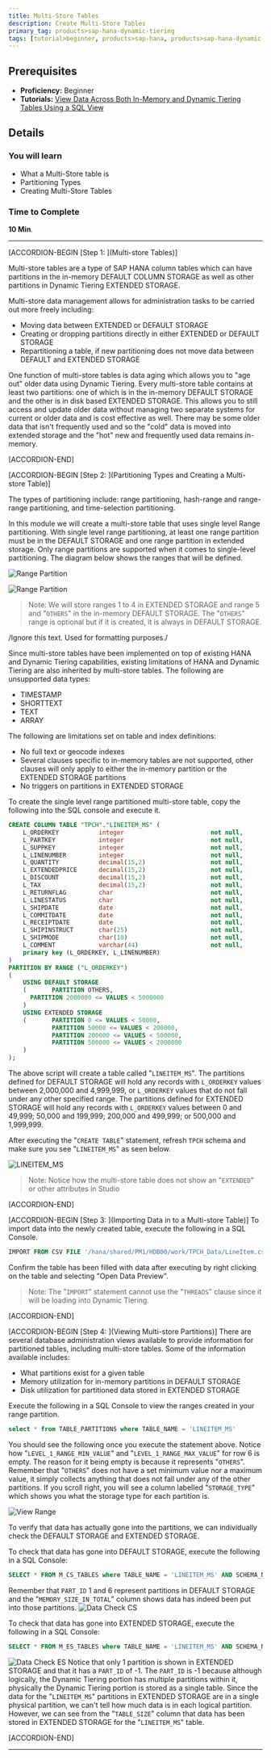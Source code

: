 ```yaml
---
title: Multi-Store Tables
description: Create Multi-Store Tables
primary_tag: products>sap-hana-dynamic-tiering
tags: [tutorial>beginner, products>sap-hana, products>sap-hana-dynamic-tiering, products>sap-hana-studio, topic>big-data, topic>sql ]
---
```

## Prerequisites
 - **Proficiency:** Beginner
  - **Tutorials:** [View Data Across Both In-Memory and Dynamic Tiering Tables Using a SQL View](http://www.sap.com/developer/tutorials/dt-create-schema-load-data-part7.html)

## Details
### You will learn
 - What a Multi-Store table is
 - Partitioning Types
 - Creating Multi-Store Tables

### Time to Complete
**10 Min**.

---

[ACCORDION-BEGIN [Step 1: ](Multi-store Tables)]

Multi-store tables are a type of SAP HANA column tables which can have partitions in the in-memory DEFAULT COLUMN STORAGE as well as other partitions in Dynamic Tiering EXTENDED STORAGE.

Multi-store data management allows for administration tasks to be carried out more freely including:

  - Moving data between EXTENDED or DEFAULT STORAGE
  - Creating or dropping partitions directly in either EXTENDED or DEFAULT STORAGE
  - Repartitioning a table, if new partitioning does not move data between DEFAULT and EXTENDED STORAGE

One function of multi-store tables is data aging which allows you to "age out" older data using Dynamic Tiering. Every multi-store table contains at least two partitions: one of which is in the in-memory DEFAULT STORAGE and the other is in disk based EXTENDED STORAGE. This allows you to still access and update older data without managing two separate systems for current or older data and is cost effective as well. There may be some older data that isn't frequently used and so the "cold" data is moved into extended storage and the "hot" new and frequently used data remains in-memory.


[ACCORDION-END]

[ACCORDION-BEGIN [Step 2: ](Partitioning Types and Creating a Multi-store Table)]

The types of partitioning include: range partitioning, hash-range and range-range partitioning, and time-selection partitioning.

In this module we will create a multi-store table that uses single level Range partitioning. With single level range partitioning, at least one range partition must be in the DEFAULT STORAGE and one range partition in extended storage. Only range partitions are supported when it comes to single-level partitioning. The diagram below shows the ranges that will be defined.

![Range Partition](MultistoreRange1.png)

![Range Partition](MultistoreRange2.png)

> Note: We will store ranges 1 to 4 in EXTENDED STORAGE and range 5 and "`OTHERS`" in the in-memory DEFAULT STORAGE. The "`OTHERS`" range is optional but if it is created, it is always in DEFAULT STORAGE.

/Ignore this text. Used for formatting purposes./

Since multi-store tables have been implemented on top of existing HANA and Dynamic Tiering capabilities, existing limitations of HANA and Dynamic Tiering are also inherited by multi-store tables. The following are unsupported data types:

  - TIMESTAMP
  - SHORTTEXT
  - TEXT
  - ARRAY

The following are limitations set on table and index definitions:

  - No full text or geocode indexes
  - Several clauses specific to in-memory tables are not supported, other clauses will only apply to either the in-memory partition or the EXTENDED STORAGE partitions
  - No triggers on partitions in EXTENDED STORAGE

To create the single level range partitioned multi-store table, copy the following into the SQL console and execute it.

``` sql
CREATE COLUMN TABLE "TPCH"."LINEITEM_MS" (
    L_ORDERKEY           integer                        not null,
    L_PARTKEY            integer                        not null,
    L_SUPPKEY            integer                        not null,
    L_LINENUMBER         integer                        not null,
    L_QUANTITY           decimal(15,2)                  not null,
    L_EXTENDEDPRICE      decimal(15,2)                  not null,
    L_DISCOUNT           decimal(15,2)                  not null,
    L_TAX                decimal(15,2)                  not null,
    L_RETURNFLAG         char                           not null,
    L_LINESTATUS         char                           not null,
    L_SHIPDATE           date                           not null,
    L_COMMITDATE         date                           not null,
    L_RECEIPTDATE        date                           not null,
    L_SHIPINSTRUCT       char(25)                       not null,
    L_SHIPMODE           char(10)                       not null,
    L_COMMENT            varchar(44)                    not null,
    primary key (L_ORDERKEY, L_LINENUMBER)
)
PARTITION BY RANGE ("L_ORDERKEY")
(
	USING DEFAULT STORAGE
	(		PARTITION OTHERS,
      PARTITION 2000000 <= VALUES < 5000000
	)
	USING EXTENDED STORAGE
	(		PARTITION 0 <= VALUES < 50000,
			PARTITION 50000 <= VALUES < 200000,
			PARTITION 200000 <= VALUES < 500000,
			PARTITION 500000 <= VALUES < 2000000
	)
);
```
  The above script will create a table called "`LINEITEM_MS`". The partitions defined for DEFAULT STORAGE will hold any records with `L_ORDERKEY` values between 2,000,000 and 4,999,999, or `L_ORDERKEY` values that do not fall under any other specified range. The partitions defined for EXTENDED STORAGE will hold any records with `L_ORDERKEY` values between 0 and 49,999; 50,000 and 199,999; 200,000 and 499,999;  or 500,000 and 1,999,999.

  After executing the "`CREATE TABLE`" statement, refresh `TPCH` schema and make sure you see "`LINEITEM_MS`" as seen below.

![LINEITEM_MS](LINEITEM_MS.png)
>Note: Notice how the multi-store table does not show an "`EXTENDED`" or other attributes in Studio


[ACCORDION-END]

[ACCORDION-BEGIN [Step 3: ](Importing Data in to a Multi-store Table)]
To import data into the newly created table, execute the following in a SQL Console.

``` sql
IMPORT FROM CSV FILE '/hana/shared/PM1/HDB00/work/TPCH_Data/LineItem.csv' INTO "TPCH"."LINEITEM_MS";
```

Confirm the table has been filled with data after executing by right clicking on the table and selecting "Open Data Preview".
>Note: The "`IMPORT`" statement cannot use the "`THREADS`" clause since it will be loading into Dynamic Tiering.


[ACCORDION-END]

[ACCORDION-BEGIN [Step 4: ](Viewing Multi-store Partitions)]
There are several database administration views available to provide information for partitioned tables, including multi-store tables. Some of the information available includes:

- What partitions exist for a given table
- Memory utilization for in-memory partitions in DEFAULT STORAGE
- Disk utilization for partitioned data stored in EXTENDED STORAGE

Execute the following in a SQL Console to view the ranges created in your range partition.
``` sql
select * from TABLE_PARTITIONS where TABLE_NAME = 'LINEITEM_MS'
```

You should see the following once you execute the statement above. Notice how "`LEVEL_1_RANGE_MIN_VALUE`" and  "`LEVEL_1_RANGE_MAX_VALUE`" for row 6 is empty. The reason for it being empty is because it represents "`OTHERS`". Remember that "`OTHERS`" does not have a set minimum value nor a maximum value, it simply collects anything that does not fall under any of the other partitions. If you scroll right, you will see a column labelled "`STORAGE_TYPE`" which shows you what the storage type for each partition is.

![View Range](ViewRange.png)

To verify that data has actually gone into the partitions, we can individually check the DEFAULT STORAGE and EXTENDED STORAGE.

To check that data has gone into DEFAULT STORAGE, execute the following in a SQL Console:
``` sql
SELECT * FROM M_CS_TABLES where TABLE_NAME = 'LINEITEM_MS' AND SCHEMA_NAME = 'TPCH'
```
Remember that `PART_ID` 1 and 6 represent partitions in DEFAULT STORAGE and the "`MEMORY_SIZE_IN_TOTAL`" column shows data has indeed been put into those partitions.
![Data Check CS](DataCheckCS.png)

To check that data has gone into EXTENDED STORAGE, execute the following in a SQL Console:
``` sql
SELECT * FROM M_ES_TABLES where TABLE_NAME = 'LINEITEM_MS' AND SCHEMA_NAME = 'TPCH'
```

![Data Check ES](DataCheckES.png)
Notice that only 1 partition is shown in EXTENDED STORAGE and that it has a `PART_ID` of -1. The `PART_ID` is -1 because although logically, the Dynamic Tiering portion has multiple partitions within it, physically the Dynamic Tiering portion is stored as a single table. Since the data for the "`LINEITEM_MS`" partitions in EXTENDED STORAGE are in a single physical partition, we can't tell how much data is in each logical partition. However, we can see from the "`TABLE_SIZE`" column that data has been stored in EXTENDED STORAGE for the "`LINEITEM_MS`" table.


[ACCORDION-END]

---
